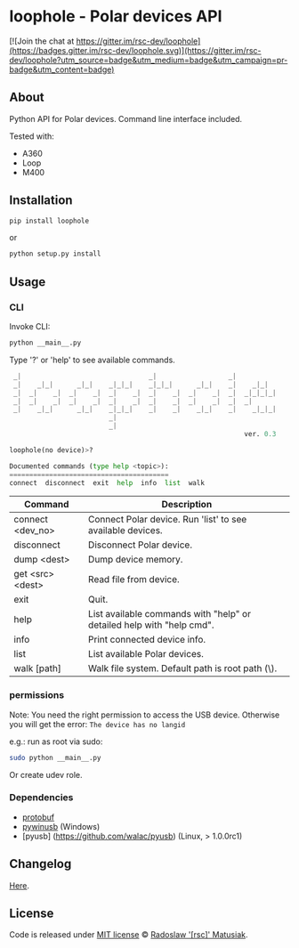 # loophole - Polar devices API

[![Join the chat at https://gitter.im/rsc-dev/loophole](https://badges.gitter.im/rsc-dev/loophole.svg)](https://gitter.im/rsc-dev/loophole?utm_source=badge&utm_medium=badge&utm_campaign=pr-badge&utm_content=badge)

## About
Python API for Polar devices. Command line interface included.

Tested with:
* A360
* Loop
* M400

## Installation
```sh
pip install loophole
```
or
```sh
python setup.py install
```

## Usage
### CLI
Invoke CLI:
```bash
python __main__.py
```

Type '?' or 'help' to see available commands.
```python
 _|                                _|                  _|
 _|    _|_|      _|_|    _|_|_|    _|_|_|      _|_|    _|    _|_|
 _|  _|    _|  _|    _|  _|    _|  _|    _|  _|    _|  _|  _|_|_|_|
 _|  _|    _|  _|    _|  _|    _|  _|    _|  _|    _|  _|  _|
 _|    _|_|      _|_|    _|_|_|    _|    _|    _|_|    _|    _|_|_|
                         _|
                         _|
                                                           ver. 0.3

loophole(no device)>?

Documented commands (type help <topic>):
========================================
connect  disconnect  exit  help  info  list  walk
```


| Command | Description |
| --- | --- |
| connect \<dev_no\> | Connect Polar device. Run 'list' to see available devices. |
| disconnect | Disconnect Polar device. |
| dump \<dest\> | Dump device memory. |
| get \<src\> \<dest\>| Read file from device. |
| exit | Quit. |
| help | List available commands with "help" or detailed help with "help cmd". |
| info | Print connected device info. |
| list | List available Polar devices. |
| walk [path] | Walk file system. Default path is root path (\\). |

### permissions

Note: You need the right permission to access the USB device. Otherwise you will get the error: `The device has no langid`

e.g.: run as root via sudo:

```bash
sudo python __main__.py
```

Or create udev role.

### Dependencies
* [protobuf](https://pypi.python.org/pypi/protobuf/3.0.0b2) 
* [pywinusb](https://pypi.python.org/pypi/pywinusb/) (Windows)
* [pyusb] (https://github.com/walac/pyusb) (Linux, > 1.0.0rc1)

## Changelog
[Here](https://github.com/rsc-dev/loophole/blob/master/CHANGELOG.md).

## License
Code is released under [MIT license](https://github.com/rsc-dev/loophole/blob/master/LICENSE.md) © [Radoslaw '[rsc]' Matusiak](https://rm2084.blogspot.com/).
